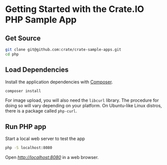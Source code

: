 # Getting Started with the Crate.IO PHP Sample App

## Get Source

```bash
git clone git@github.com:crate/crate-sample-apps.git
cd php
```

## Load Dependencies

Install the application dependencies with [Composer](https://getcomposer.org/).

```bash
composer install
```

For image upload, you will also need the `libcurl` library. The procedure for doing so will vary depending on your platform. On Ubuntu-like Linux distros, there is a package called `php-curl`.

## Run PHP app

Start a local web server to test the app

```bash
php -S localhost:8080
```

Open *[http://localhost:8080](http://localhost:8080)* in a web browser.
